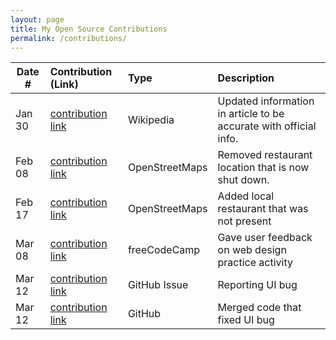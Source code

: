 ```yaml
---
layout: page
title: My Open Source Contributions
permalink: /contributions/
---
```


<!--
Type of the contribution should be "Wikipedia edit", "OpenStreet Map feature", "Documentation", "Course website", "Blog",
"Browser Add-on", etc.

The description should include a brief summary of what you did.

The link should bring us to a public page that shows your contribution. 

Replace the first row with your own contribution. 

-->





| Date #       | Contribution (Link)  | Type  | Description |
|---|:---|:---|:---|
| Jan 30   | [contribution link](https://en.wikipedia.org/wiki/Special:Contributions/Simesherbs)    | Wikipedia    |   Updated information in article to be accurate with official info.    |
| Feb 08   | [contribution link](https://www.openstreetmap.org/user/simesherbs/history)    |  OpenStreetMaps   |   Removed restaurant location that is now shut down.   |
| Feb 17    |  [contribution link](https://www.openstreetmap.org/user/simesherbs/history)    |   OpenStreetMaps  |   Added local restaurant that was not present   |
| Mar 08   |  [contribution link](https://forum.freecodecamp.org/t/feedback-on-my-quote-machine-generator/738034/2?u=simesherbs)    |   freeCodeCamp  |   Gave user feedback on web design practice activity   |
| Mar 12   |  [contribution link](https://github.com/ciromattia/kcc/issues/863)    |   GitHub Issue   |   Reporting UI bug   |
| Mar 12| [contribution link](https://github.com/ciromattia/kcc/pull/864) | GitHub | Merged code that fixed UI bug |
